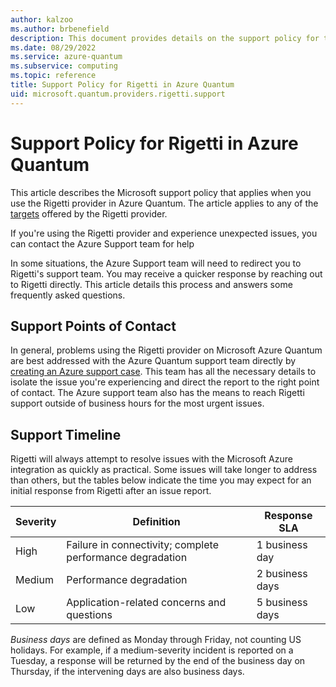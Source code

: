 ```yaml
---
author: kalzoo
ms.author: brbenefield
description: This document provides details on the support policy for the Rigetti provider in Azure Quantum
ms.date: 08/29/2022
ms.service: azure-quantum
ms.subservice: computing
ms.topic: reference
title: Support Policy for Rigetti in Azure Quantum
uid: microsoft.quantum.providers.rigetti.support
---
```


# Support Policy for Rigetti in Azure Quantum

This article describes the Microsoft support policy that applies when you use the Rigetti provider in Azure Quantum. The article applies to any of the [targets](xref:microsoft.quantum.providers.rigetti#targets) offered by the Rigetti provider.

If you're using the Rigetti provider and experience unexpected issues, you can contact the Azure Support team for help 

In some situations, the Azure Support team will need to redirect you to Rigetti's support team. You may receive a quicker response by reaching out to Rigetti directly. This article details this process and answers some frequently asked questions.

## Support Points of Contact

In general, problems using the Rigetti provider on Microsoft Azure Quantum are best addressed with the Azure Quantum support team directly by [creating an Azure support case](/azure/azure-portal/supportability/how-to-create-azure-support-request). This team has all the necessary details to isolate the issue you're experiencing and direct the report to the right point of contact. The Azure support team also has the means to reach Rigetti support outside of business hours for the most urgent issues.

## Support Timeline

Rigetti will always attempt to resolve issues with the Microsoft Azure integration as quickly as practical. Some issues will take longer to address than others, but the tables below indicate the time you may expect for an initial response from Rigetti after an issue report.

| Severity   | Definition        | Response SLA        |
|------------|-------------------|---------------------|
| High | Failure in connectivity; complete performance degradation | 1 business day |
| Medium | Performance degradation | 2 business days |
| Low | Application-related concerns and questions | 5 business days |

*Business days* are defined as Monday through Friday, not counting US holidays. For example, if a medium-severity incident is reported on a Tuesday, a response will be returned by the end of the business day on Thursday, if the intervening days are also business days.

